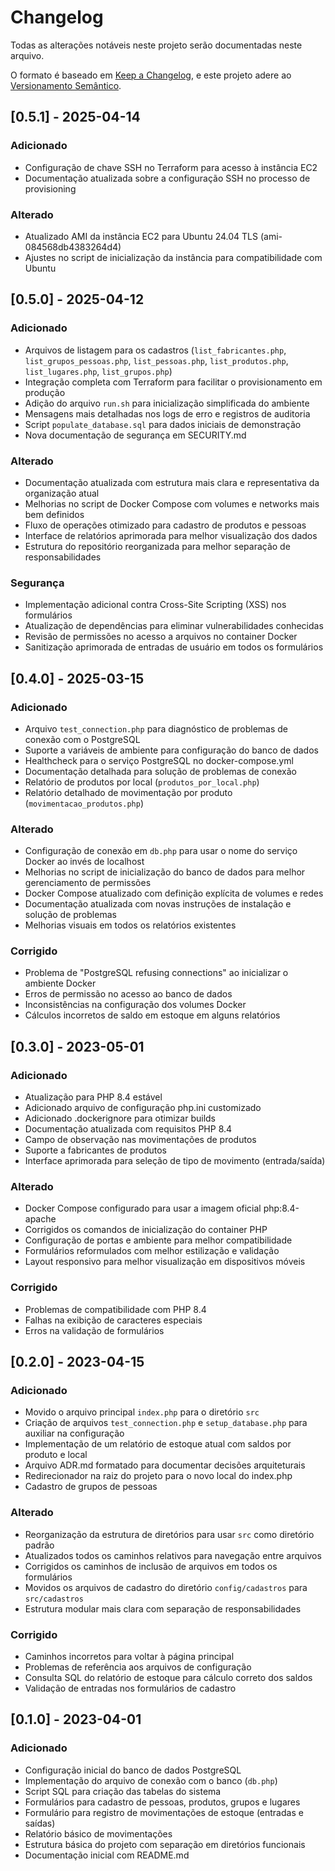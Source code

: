 # Changelog

Todas as alterações notáveis neste projeto serão documentadas neste arquivo.

O formato é baseado em [Keep a Changelog](https://keepachangelog.com/pt-BR/1.0.0/),
e este projeto adere ao [Versionamento Semântico](https://semver.org/lang/pt-BR/spec/v2.0.0.html).

## [0.5.1] - 2025-04-14

### Adicionado
- Configuração de chave SSH no Terraform para acesso à instância EC2
- Documentação atualizada sobre a configuração SSH no processo de provisioning

### Alterado
- Atualizado AMI da instância EC2 para Ubuntu 24.04 TLS (ami-084568db4383264d4)
- Ajustes no script de inicialização da instância para compatibilidade com Ubuntu

## [0.5.0] - 2025-04-12

### Adicionado
- Arquivos de listagem para os cadastros (`list_fabricantes.php`, `list_grupos_pessoas.php`, `list_pessoas.php`, `list_produtos.php`, `list_lugares.php`, `list_grupos.php`)
- Integração completa com Terraform para facilitar o provisionamento em produção
- Adição do arquivo `run.sh` para inicialização simplificada do ambiente
- Mensagens mais detalhadas nos logs de erro e registros de auditoria
- Script `populate_database.sql` para dados iniciais de demonstração
- Nova documentação de segurança em SECURITY.md

### Alterado
- Documentação atualizada com estrutura mais clara e representativa da organização atual
- Melhorias no script de Docker Compose com volumes e networks mais bem definidos
- Fluxo de operações otimizado para cadastro de produtos e pessoas
- Interface de relatórios aprimorada para melhor visualização dos dados
- Estrutura do repositório reorganizada para melhor separação de responsabilidades

### Segurança
- Implementação adicional contra Cross-Site Scripting (XSS) nos formulários
- Atualização de dependências para eliminar vulnerabilidades conhecidas
- Revisão de permissões no acesso a arquivos no container Docker
- Sanitização aprimorada de entradas de usuário em todos os formulários

## [0.4.0] - 2025-03-15

### Adicionado
- Arquivo `test_connection.php` para diagnóstico de problemas de conexão com o PostgreSQL
- Suporte a variáveis de ambiente para configuração do banco de dados
- Healthcheck para o serviço PostgreSQL no docker-compose.yml
- Documentação detalhada para solução de problemas de conexão
- Relatório de produtos por local (`produtos_por_local.php`)
- Relatório detalhado de movimentação por produto (`movimentacao_produtos.php`)

### Alterado
- Configuração de conexão em `db.php` para usar o nome do serviço Docker ao invés de localhost
- Melhorias no script de inicialização do banco de dados para melhor gerenciamento de permissões
- Docker Compose atualizado com definição explícita de volumes e redes
- Documentação atualizada com novas instruções de instalação e solução de problemas
- Melhorias visuais em todos os relatórios existentes

### Corrigido
- Problema de "PostgreSQL refusing connections" ao inicializar o ambiente Docker
- Erros de permissão no acesso ao banco de dados
- Inconsistências na configuração dos volumes Docker
- Cálculos incorretos de saldo em estoque em alguns relatórios

## [0.3.0] - 2023-05-01

### Adicionado
- Atualização para PHP 8.4 estável
- Adicionado arquivo de configuração php.ini customizado
- Adicionado .dockerignore para otimizar builds
- Documentação atualizada com requisitos PHP 8.4
- Campo de observação nas movimentações de produtos
- Suporte a fabricantes de produtos
- Interface aprimorada para seleção de tipo de movimento (entrada/saída)

### Alterado
- Docker Compose configurado para usar a imagem oficial php:8.4-apache
- Corrigidos os comandos de inicialização do container PHP
- Configuração de portas e ambiente para melhor compatibilidade
- Formulários reformulados com melhor estilização e validação
- Layout responsivo para melhor visualização em dispositivos móveis

### Corrigido
- Problemas de compatibilidade com PHP 8.4
- Falhas na exibição de caracteres especiais
- Erros na validação de formulários

## [0.2.0] - 2023-04-15

### Adicionado
- Movido o arquivo principal `index.php` para o diretório `src`
- Criação de arquivos `test_connection.php` e `setup_database.php` para auxiliar na configuração
- Implementação de um relatório de estoque atual com saldos por produto e local
- Arquivo ADR.md formatado para documentar decisões arquiteturais
- Redirecionador na raiz do projeto para o novo local do index.php
- Cadastro de grupos de pessoas

### Alterado
- Reorganização da estrutura de diretórios para usar `src` como diretório padrão
- Atualizados todos os caminhos relativos para navegação entre arquivos
- Corrigidos os caminhos de inclusão de arquivos em todos os formulários
- Movidos os arquivos de cadastro do diretório `config/cadastros` para `src/cadastros`
- Estrutura modular mais clara com separação de responsabilidades

### Corrigido
- Caminhos incorretos para voltar à página principal
- Problemas de referência aos arquivos de configuração
- Consulta SQL do relatório de estoque para cálculo correto dos saldos
- Validação de entradas nos formulários de cadastro

## [0.1.0] - 2023-04-01

### Adicionado
- Configuração inicial do banco de dados PostgreSQL
- Implementação do arquivo de conexão com o banco (`db.php`)
- Script SQL para criação das tabelas do sistema
- Formulários para cadastro de pessoas, produtos, grupos e lugares
- Formulário para registro de movimentações de estoque (entradas e saídas)
- Relatório básico de movimentações
- Estrutura básica do projeto com separação em diretórios funcionais
- Documentação inicial com README.md
